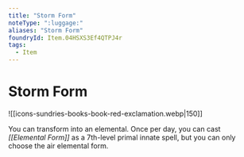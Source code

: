 ```yaml
---
title: "Storm Form"
noteType: ":luggage:"
aliases: "Storm Form"
foundryId: Item.04HSXS3Ef4QTPJ4r
tags:
  - Item
---
```


# Storm Form
![[icons-sundries-books-book-red-exclamation.webp|150]]

You can transform into an elemental. Once per day, you can cast _[[Elemental Form]]_ as a 7th-level primal innate spell, but you can only choose the air elemental form.
